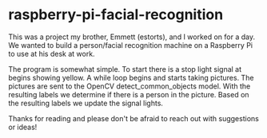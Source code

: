 # raspberry-pi-facial-recognition

This was a project my brother, Emmett (estorts), and I worked on for a day.  We wanted to build a person/facial recognition machine on a Raspberry Pi to use at his desk at work.

The program is somewhat simple.  To start there is a stop light signal at begins showing yellow.  A while loop begins and starts taking pictures.  The pictures are sent to the OpenCV detect_common_objects model.  With the resulting labels we determine if there is a person in the picture.  Based on the resulting labels we update the signal lights.


Thanks for reading and please don't be afraid to reach out with suggestions or ideas!
